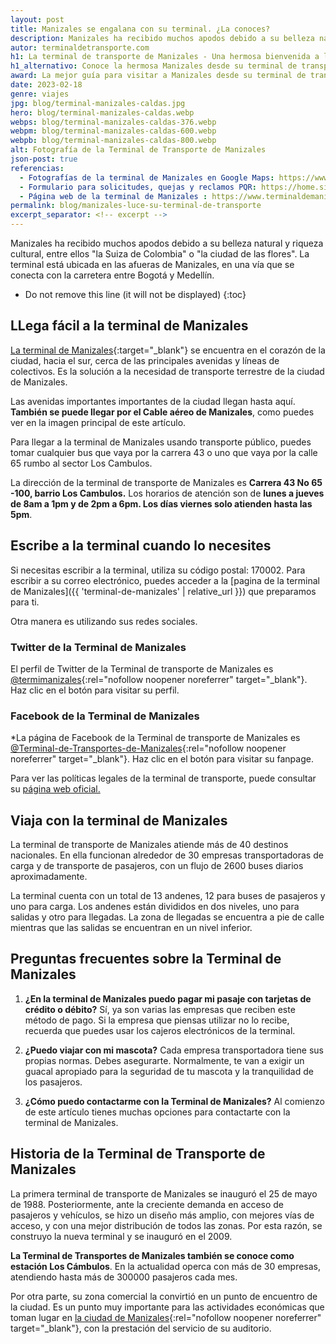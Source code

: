 ```yaml
---
layout: post
title: Manizales se engalana con su terminal. ¿La conoces?
description: Manizales ha recibido muchos apodos debido a su belleza natural y riqueza cultural, entre ellos "la Suiza de Colombia" o "la ciudad de las flores"
autor: terminaldetransporte.com
h1: La terminal de transporte de Manizales - Una hermosa bienvenida a la ciudad
h1_alternativo: Conoce la hermosa Manizales desde su terminal de transporte
award: La mejor guía para visitar a Manizales desde su terminal de transporte
date: 2023-02-18
genre: viajes
jpg: blog/terminal-manizales-caldas.jpg
hero: blog/terminal-manizales-caldas.webp
webps: blog/terminal-manizales-caldas-376.webp
webpm: blog/terminal-manizales-caldas-600.webp
webpb: blog/terminal-manizales-caldas-800.webp
alt: Fotografía de la Terminal de Transporte de Manizales
json-post: true
referencias:
  - Fotografías de la terminal de Manizales en Google Maps: https://www.google.com/maps/place/Terminal+de+Transportes+de+Manizales/@5.0493324,-75.5058332,3a,75y,90t/data=!3m8!1e2!3m6!1sAF1QipM4lzi2trOLXXfUkTxzTKOosFUWU8RMxy4FCtxH!2e10!3e12!6shttps:%2F%2Flh5.googleusercontent.com%2Fp%2FAF1QipM4lzi2trOLXXfUkTxzTKOosFUWU8RMxy4FCtxH%3Dw160-h120-k-no!7i4000!8i3000!4m5!3m4!1s0x8e47654245811437:0xb0ba16140f5c9cc6!8m2!3d5.0491627!4d-75.506198
  - Formulario para solicitudes, quejas y reclamos PQR: https://home.siicoonline.com/pqr-solicitud/9/index-clasificacion-solicitud
  - Página web de la terminal de Manizales : https://www.terminaldemanizales.com.co
permalink: blog/manizales-luce-su-terminal-de-transporte
excerpt_separator: <!-- excerpt -->
---
```

Manizales ha recibido muchos apodos debido a su belleza natural y riqueza cultural, entre ellos "la Suiza de Colombia" o "la ciudad de las flores". La terminal está ubicada en las afueras de Manizales, en una vía que se conecta con la carretera entre Bogotá y Medellín.
<!-- excerpt -->

* Do not remove this line (it will not be displayed)
{:toc}

## LLega fácil a la terminal de Manizales

[La terminal de Manizales]({{'terminal-de-manizales'|relative_url}} "Terminal de Manizales"){:target="_blank"} se encuentra en el corazón de la ciudad, hacia el sur, cerca de las principales avenidas y líneas de colectivos. Es la solución a la necesidad de transporte terrestre de la ciudad de Manizales.

Las avenidas importantes importantes de la ciudad llegan hasta aquí. **También se puede llegar por el Cable aéreo de Manizales**, como puedes ver en la imagen principal de este artículo.

Para llegar a la terminal de Manizales usando transporte público, puedes tomar cualquier bus que vaya por la carrera 43 o uno que vaya por la calle 65 rumbo al sector Los Cambulos.

La dirección de la terminal de transporte de Manizales es **Carrera 43 No 65 -100, barrio Los Cambulos.** Los horarios de atención son de **lunes a jueves de 8am a 1pm y de 2pm a 6pm. Los días viernes solo atienden hasta las 5pm**.

## Escribe a la terminal cuando lo necesites

Si necesitas escribir a la terminal, utiliza su código postal: 170002. Para escribir a su correo electrónico, puedes acceder a la [pagina de la terminal de Manizales]({{ 'terminal-de-manizales' | relative_url }}) que preparamos para ti.

Otra manera es utilizando sus redes sociales.

### Twitter de la Terminal de Manizales

El perfil de Twitter de la Terminal de transporte de Manizales es [@termimanizales](https://twitter.com/termimanizales?lang=es){:rel="nofollow noopener noreferrer" target="_blank"}. Haz clic en el botón para visitar su perfil.

### Facebook de la Terminal de Manizales

*La página de Facebook de la Terminal de transporte de Manizales es [@Terminal-de-Transportes-de-Manizales](https://www.facebook.com/Terminal-de-Transportes-de-Manizales-274696902905386/){:rel="nofollow noopener noreferrer" target="_blank"}. Haz clic en el botón para visitar su fanpage.

Para ver las políticas legales de la terminal de transporte, puede consultar su [página web oficial.](#fuentes)

## Viaja con la terminal de Manizales

La terminal de transporte de Manizales atiende más de 40 destinos nacionales. En ella funcionan alrededor de 30 empresas transportadoras de carga y de transporte de pasajeros, con un flujo de 2600 buses diarios aproximadamente.

La terminal cuenta con un total de 13 andenes, 12 para buses de pasajeros y uno para carga. Los andenes están divididos en dos niveles, uno para salidas y otro para llegadas. La zona de llegadas se encuentra a pie de calle mientras que las salidas se encuentran en un nivel inferior.

## Preguntas frecuentes sobre la Terminal de Manizales

1. **¿En la terminal de Manizales puedo pagar mi pasaje con tarjetas de crédito o débito?** Sí, ya son varias las empresas que reciben este método de pago. Si la empresa que piensas utilizar no lo recibe, recuerda que puedes usar los cajeros electrónicos de la terminal.

2. **¿Puedo viajar con mi mascota?** Cada empresa transportadora tiene sus propias normas. Debes asegurarte. Normalmente, te van a exigir un guacal apropiado para la seguridad de tu mascota y la tranquilidad de los pasajeros.

3. **¿Cómo puedo contactarme con la Terminal de Manizales?** Al comienzo de este artículo tienes muchas opciones para contactarte con la terminal de Manizales.

## Historia de la Terminal de Transporte de Manizales

La primera terminal de transporte de Manizales se inauguró el 25 de mayo de 1988. Posteriormente, ante la creciente demanda en acceso de pasajeros y vehículos, se hizo un diseño más amplio, con mejores vías de acceso, y con una mejor distribución de todos las zonas. Por esta razón, se construyo la nueva terminal y se inauguró en el 2009.​

**La Terminal de Transportes de Manizales también se conoce como estación Los Cámbulos**. En la actualidad operca con más de 30 empresas, atendiendo hasta más de 300000 pasajeros cada mes.

Por otra parte, su zona comercial la convirtió en un punto de encuentro de la ciudad. Es un punto muy importante para las actividades económicas que toman lugar en [la ciudad de Manizales](https://es.wikipedia.org/wiki/Manizales){:rel="nofollow noopener noreferrer" target="_blank"}, con la prestación del servicio de su auditorio.
